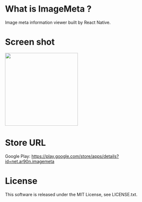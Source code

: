 # What is ImageMeta ?
Image meta information viewer built by React Native.

# Screen shot
<img src="https://github.com/ar90n/imagemeta/blob/master/doc/demo.gif" width="240">

# Store URL
Google Play: https://play.google.com/store/apps/details?id=net.ar90n.imagemeta

# License
This software is released under the MIT License, see LICENSE.txt.
